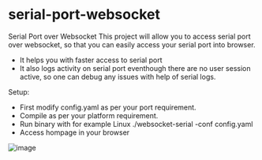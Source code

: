 # serial-port-websocket
Serial Port over Websocket
This project will allow you to access serial port over websocket, so that you can easily access your serial port into browser.
- It helps you with faster access to serial port
- It also logs activity on serial port eventhough there are no user session active, so one can debug any issues with help of serial logs.

Setup:
- First modify config.yaml as per your port requirement.
- Compile as per your platform requirement.
- Run binary with for example Linux ./websocket-serial -conf config.yaml
- Access hompage in your browser

![image](https://user-images.githubusercontent.com/45988670/118764764-ab649400-b897-11eb-8dca-4889586ee5c7.png)
